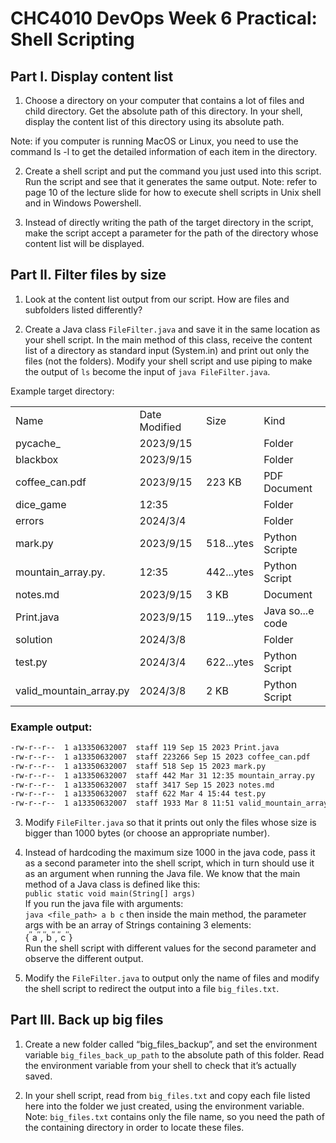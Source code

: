 # CHC4010 DevOps Week 6 Practical: Shell Scripting  

## Part I. Display content list  

1. Choose a directory on your computer that contains a lot of files and child directory. Get the absolute path of this directory. In your shell, display the content list of this directory using its absolute path.  

Note: if you computer is running MacOS or Linux, you need to use the command ls -l to get the detailed information of each item in the directory.  

2. Create a shell script and put the command you just used into this script. Run the script and see that it generates the same output. Note: refer to page 10 of the lecture slide for how to execute shell scripts in Unix shell and in Windows Powershell.  

3. Instead of directly writing the path of the target directory in the script, make the script accept a parameter for the path of the directory whose content list will be displayed.  

## Part II. Filter files by size  

1. Look at the content list output from our script. How are files and subfolders listed differently?  

2. Create a Java class `FileFilter.java` and save it in the same location as your shell script. In the main method of this class, receive the content list of a directory as standard input (System.in) and print out only the files (not the folders). Modify your shell script and use piping to make the output of `ls` become the input of `java FileFilter.java`.  

Example target directory:  

<html><body><table><tr><td>Name</td><td>Date Modified</td><td>Size</td><td>Kind</td></tr><tr><td>pycache_</td><td>2023/9/15</td><td></td><td>Folder</td></tr><tr><td>blackbox</td><td>2023/9/15</td><td></td><td>Folder</td></tr><tr><td>coffee_can.pdf</td><td>2023/9/15</td><td>223 KB</td><td>PDF Document</td></tr><tr><td>dice_game</td><td>12:35</td><td></td><td>Folder</td></tr><tr><td>errors</td><td>2024/3/4</td><td></td><td>Folder</td></tr><tr><td> mark.py</td><td>2023/9/15</td><td>518...ytes</td><td>Python Scripte</td></tr><tr><td> mountain_array.py.</td><td>12:35</td><td>442...ytes</td><td>Python Script</td></tr><tr><td>notes.md</td><td>2023/9/15</td><td>3 KB</td><td>Document</td></tr><tr><td>Print.java</td><td>2023/9/15</td><td>119...ytes</td><td>Java so...e code</td></tr><tr><td>solution</td><td>2024/3/8</td><td></td><td>Folder</td></tr><tr><td>test.py</td><td>2024/3/4</td><td>622...ytes</td><td>Python Script</td></tr><tr><td>valid_mountain_array.py</td><td>2024/3/8</td><td>2 KB</td><td>Python Script</td></tr></table></body></html>  

### Example output:  

```sh
-rw-r--r--  1 a13350632007  staff 119 Sep 15 2023 Print.java 
-rw-r--r--  1 a13350632007  staff 223266 Sep 15 2023 coffee_can.pdf 
-rw-r--r--  1 a13350632007  staff 518 Sep 15 2023 mark.py 
-rw-r--r--  1 a13350632007  staff 442 Mar 31 12:35 mountain_array.py 
-rw-r--r--  1 a13350632007  staff 3417 Sep 15 2023 notes.md 
-rw-r--r--  1 a13350632007  staff 622 Mar 4 15:44 test.py 
-rw-r--r--  1 a13350632007  staff 1933 Mar 8 11:51 valid_mountain_array.py
```

3. Modify `FileFilter.java` so that it prints out only the files whose size is bigger than 1000 bytes (or choose an appropriate number).  

4. Instead of hardcoding the maximum size 1000 in the java code, pass it as a second parameter into the shell script, which in turn should use it as an argument when running the Java file. We know that the main method of a Java class is defined like this: <br>`public static void main(String[] args)` <br>If you run the java file with arguments: <br>`java <file_path> a b c` then inside the main method, the parameter args with be an array of Strings containing 3 elements: <br>$\{ ^ { \prime \prime } \mathsf { a } ^ { \prime \prime } , ^ { \prime \prime } \mathsf { b } ^ { \prime \prime } , ^ { \prime \prime } \mathsf { c } ^ { \prime \prime } \}$ <br>Run the shell script with different values for the second parameter and observe the different output.  

5. Modify the `FileFilter.java` to output only the name of files and modify the shell script to redirect the output into a file `big_files.txt`.  

## Part III. Back up big files  

1. Create a new folder called “big_files_backup”, and set the environment variable `big_files_back_up_path` to the absolute path of this folder. Read the environment variable from your shell to check that it’s actually saved.  

2. In your shell script, read from `big_files.txt` and copy each file listed here into the folder we just created, using the environment variable. Note: `big_files.txt` contains only the file name, so you need the path of the containing directory in order to locate these files.  
